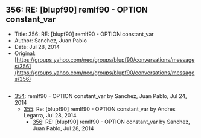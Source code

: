 ## 356: RE: [blupf90] remlf90 - OPTION constant_var

- Title: 356: RE: [blupf90] remlf90 - OPTION constant_var
- Author: Sanchez, Juan Pablo
- Date: Jul 28, 2014
- Original: [https://groups.yahoo.com/neo/groups/blupf90/conversations/messages/356](https://groups.yahoo.com/neo/groups/blupf90/conversations/messages/356)

```

```

- [354](0354.md): remlf90 - OPTION constant_var by Sanchez, Juan Pablo, Jul 24, 2014
    - [355](0355.md): Re: [blupf90] remlf90 - OPTION constant_var by Andres Legarra, Jul 28, 2014
        - [356](0356.md): RE: [blupf90] remlf90 - OPTION constant_var by Sanchez, Juan Pablo, Jul 28, 2014
